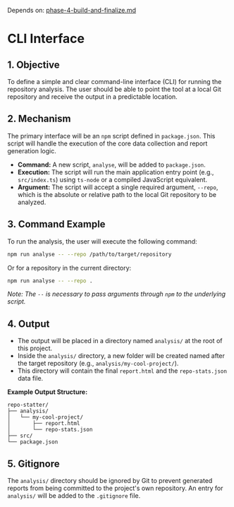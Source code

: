 Depends on: [phase-4-build-and-finalize.md](phase-4-build-and-finalize.md)

# CLI Interface

## 1. Objective

To define a simple and clear command-line interface (CLI) for running the repository analysis. The user should be able to point the tool at a local Git repository and receive the output in a predictable location.

## 2. Mechanism

The primary interface will be an `npm` script defined in `package.json`. This script will handle the execution of the core data collection and report generation logic.

*   **Command:** A new script, `analyse`, will be added to `package.json`.
*   **Execution:** The script will run the main application entry point (e.g., `src/index.ts`) using `ts-node` or a compiled JavaScript equivalent.
*   **Argument:** The script will accept a single required argument, `--repo`, which is the absolute or relative path to the local Git repository to be analyzed.

## 3. Command Example

To run the analysis, the user will execute the following command:

```bash
npm run analyse -- --repo /path/to/target/repository
```

Or for a repository in the current directory:

```bash
npm run analyse -- --repo .
```

*Note: The `--` is necessary to pass arguments through `npm` to the underlying script.*

## 4. Output

*   The output will be placed in a directory named `analysis/` at the root of this project.
*   Inside the `analysis/` directory, a new folder will be created named after the target repository (e.g., `analysis/my-cool-project/`).
*   This directory will contain the final `report.html` and the `repo-stats.json` data file.

**Example Output Structure:**

```
repo-statter/
├── analysis/
│   └── my-cool-project/
│       ├── report.html
│       └── repo-stats.json
├── src/
└── package.json
```

## 5. Gitignore

The `analysis/` directory should be ignored by Git to prevent generated reports from being committed to the project's own repository. An entry for `analysis/` will be added to the `.gitignore` file.
